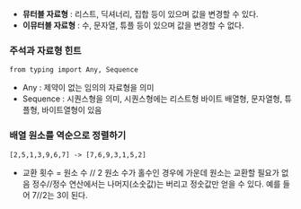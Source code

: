 - **뮤터블 자료형** : 리스트, 딕셔너리, 집합 등이 있으며 값을 변경할 수 있다.
- **이뮤터블 자료형** : 수, 문자열, 튜플 등이 있으며 값을 변경할 수 없다.

### 주석과 자료형 힌트
`from typing import Any, Sequence`

- Any : 제약이 없는 임의의 자료형을 의미
- Sequence :  시퀀스형을 의미, 시퀀스형에는 리스트형 바이트 배열형, 문자열형, 튜플형, 바이트열형이 있음


### 배열 원소를 역순으로 정렬하기
`[2,5,1,3,9,6,7] -> [7,6,9,3,1,5,2]`
- 교환 횟수 = 원소 수 // 2
원소 수가 홀수인 경우에 가운데 원소는 교환할 필요가 없음
정수//정수 연산에서는 나머지(소숫값)는 버리고 정숫값만 얻을 수 있다. 예를 들어 7//2는 3이 된다.
